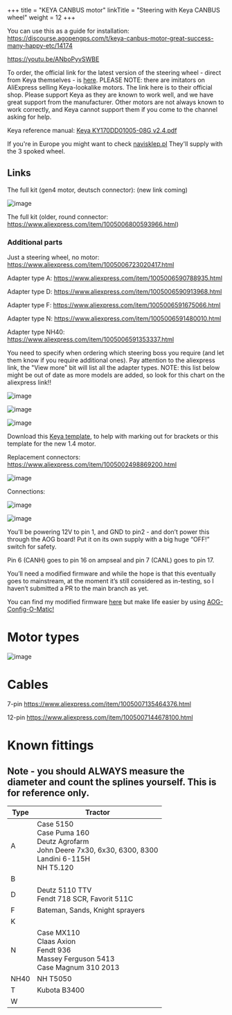 +++
title = "KEYA CANBUS motor"
linkTitle = "Steering with Keya CANBUS wheel"
weight = 12
+++

You can use this as a guide for installation:
https://discourse.agopengps.com/t/keya-canbus-motor-great-success-many-happy-etc/14174

https://youtu.be/ANboPyvSWBE

To order, the official link for the latest version of the steering wheel - direct from Keya themselves - is [here](
https://www.aliexpress.com/item/1005008796635857.html). PLEASE NOTE: there are imitators on AliExpress selling Keya-lookalike motors. The link here is to their official shop. Please support Keya as they are known to work well, and we have great support from the manufacturer. Other motors are not always known to work correctly, and Keya cannot support them if you come to the channel asking for help.

Keya reference manual: 
[Keya KY170DD01005-08G v2.4.pdf](https://github.com/AgOpenGPS-Official/Boards/files/15389407/Keya.KY170DD01005-08G.v2.4.pdf)


If you're in Europe you might want to check [navisklep.pl](https://navisklep.pl/p/silnik-kierownica-keya/)
They'll supply with the 3 spoked wheel.

## Links

The full kit (gen4 motor, deutsch connector): (new link coming)

![image](../../img/keya.png)

The full kit (older, round connector: https://www.aliexpress.com/item/1005006800593966.html)

### Additional parts

Just a steering wheel, no motor: https://www.aliexpress.com/item/1005006723020417.html

Adapter type A: https://www.aliexpress.com/item/1005006590788935.html

Adapter type D: https://www.aliexpress.com/item/1005006590913968.html

Adapter type F: https://www.aliexpress.com/item/1005006591675066.html

Adapter type N: https://www.aliexpress.com/item/1005006591480010.html

Adapter type NH40: https://www.aliexpress.com/item/1005006591353337.html


You need to specify when ordering which steering boss you require (and let them know if you require additional ones). Pay attention to the aliexpress link, the "View more" bit will list all the adapter types. NOTE: this list below might be out of date as more models are added, so look for this chart on the aliexpress link!!

![image](../../img/aliexpress-view-more.png)

![image](../../img/keya-adapter-list.png)

![image](../../img/keyatemplate.png)

Download this [Keya template](../../files/KeyaTemplate.pdf), to help with marking out for brackets or this template for the new 1.4 motor.

Replacement connectors: https://www.aliexpress.com/item/1005002498869200.html

![image](../../img/keya-replacement-connector.png)

Connections:

![image](../../img/keya-connector.png)

![image](../../img/keya-connector-pinout.png)

You’ll be powering 12V to pin 1, and GND to pin2 - and don’t power this through the AOG board! Put it on its own supply with a big huge “OFF!” switch for safety.

Pin 6 (CANH) goes to pin 16 on ampseal and pin 7 (CANL) goes to pin 17.

You’ll need a modified firmware and while the hope is that this eventually goes to mainstream, at the moment it’s still considered as in-testing, so I haven’t submitted a PR to the main branch as yet.

You can find my modified firmware [here](https://github.com/lansalot/AgOpenGPS_Boards/blob/Keya/TeensyModules/V4.1/Firmware/AOG-Keya-CANBUS.hex) but make life easier by using [AOG-Config-O-Matic!](https://github.com/lansalot/AOGConfigOMatic/releases)

# Motor types

![image](../../img/keya-auto-steer-motor-types.png)

# Cables

7-pin https://www.aliexpress.com/item/1005007135464376.html

12-pin https://www.aliexpress.com/item/1005007144678100.html


# Known fittings

## Note - you should ALWAYS measure the diameter and count the splines yourself. This is for reference only.

|Type|Tractor|
|-------|-------|
|A|Case 5150<br>Case Puma 160<br>Deutz Agrofarm<br>John Deere 7x30, 6x30, 6300, 8300<br>Landini 6-115H<br>NH T5.120|
|B||
|D|Deutz 5110 TTV<br>Fendt 718 SCR, Favorit 511C|
|F|Bateman, Sands, Knight sprayers|
|K||
|N|Case MX110<br>Claas Axion<br>Fendt 936<br>Massey Ferguson 5413<br>Case Magnum 310 2013|
|NH40|NH T5050
|T|Kubota B3400|
|W||
